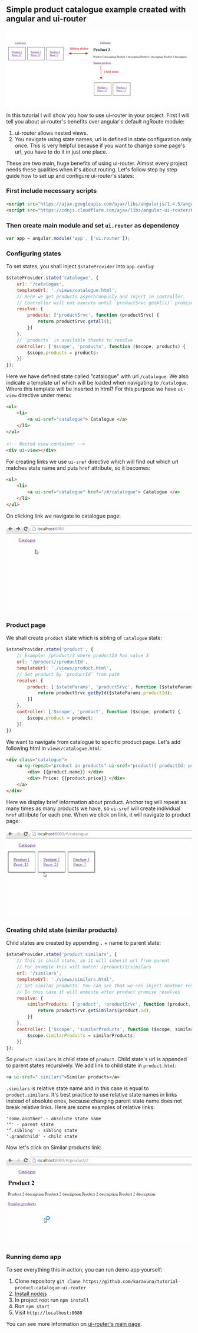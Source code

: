 ## Simple product catalogue example created with angular and ui-router

![diagram](./screens/diagram.png)

In this tutorial I will show you how to use ui-router in your project. First I will tell you about ui-router's benefits over angular's default ngRoute module:

1. ui-router allows nested views.
2. You navigate using state names, url is defined in state configuration only once. This is very helpful because if you want to change some page's url, you have to do it in just one place.

These are two main, huge benefits of using ui-router. Almost every project needs these qualities when it's about routing. Let's follow step by step guide how to set up and configure ui-router's states:

### First include necessary scripts

```html
<script src="https://ajax.googleapis.com/ajax/libs/angularjs/1.4.5/angular.min.js"></script>
<script src="https://cdnjs.cloudflare.com/ajax/libs/angular-ui-router/0.2.18/angular-ui-router.min.js"></script>
```
    
### Then create main module and set `ui.router` as dependency

```javascript
var app = angular.module('app', ['ui.router']);
```

### Configuring states
To set states, you shall inject `$stateProvider` into `app.config`:

```javascript
$stateProvider.state('catalogue', {
    url: '/catalogue',
    templateUrl: './views/catalogue.html',
    // Here we get products asynchronously and inject in controller.
    // Controller will not execute until `productSrvc.getAll()` promise gets resolved.
    resolve: {
        products: ['productSrvc', function (productSrvc) {
            return productSrvc.getAll();
        }]
    },
    // `products` is available thanks to resolve
    controller: ['$scope', 'products', function ($scope, products) {
        $scope.products = products;
    }]
});
```

Here we have defined state called "catalogue" with url `/catalogue`. We also indicate a template url which will be loaded when navigating to `/catalogue`. Where this template will be inserted in html? For this purpose we have `ui-view` directive under menu:

```html
<ul>
    <li>
        <a ui-sref="catalogue"> Catalogue </a>
    </li>
</ul>
        
<!-- Nested view container -->
<div ui-view></div>
```

For creating links we use `ui-sref` directive which will find out which url matches state name and puts `href` attribute, so it becomes:

```html
<ul>
    <li>
        <a ui-sref="catalogue" href="/#/catalogue"> Catalogue </a>
    </li>
</ul>
```

On clicking link we navigate to catalogue page:

![catalogue](./screens/open-catalogue.gif)

### Product page
We shall create `product` state which is sibling of `catalogue` state:

```javascript
$stateProvider.state('product', {
    // Example: /product/3 where productId has value 3
    url: '/product/:productId',
    templateUrl: './views/product.html',
    // Get product by `productId` from path
    resolve: {
        product: ['$stateParams', 'productSrvc', function ($stateParams, productSrvc) {
            return productSrvc.getById($stateParams.productId);
        }]
    },
    controller: ['$scope', 'product', function ($scope, product) {
        $scope.product = product;
    }]
})
```

We want to navigate from catalogue to specific product page. Let's add following html in `views/catalogue.html`:

```html
<div class="catalogue">
    <a ng-repeat="product in products" ui-sref="product({ productId: product.id })">
        <div> {{product.name}} </div>
        <div> Price: {{product.price}} </div>
    </a>
</div>
```

Here we display brief information about product. Anchor tag will repeat as many times as many products we have, so `ui-sref` will create individual `href` attribute for each one. When we click on link, it will navigate to product page:

![open product](./screens/open-product.gif)

### Creating child state (similar products)
Child states are created by appending `.` + name to parent state:

```javascript
$stateProvider.state('product.similars', {
    // This is child state, so it will inherit url from parent
    // For example this will match: /product/2/similars
    url: '/similars',
    templateUrl: './views/similars.html',
    // Get similar products. You can see that we can inject another resolve.
    // In this case it will execute after product promise resolves
    resolve: {
        similarProducts: ['product', 'productSrvc', function (product, productSrvc) {
            return productSrvc.getSimilars(product.id);
        }]
    },
    controller: ['$scope', 'similarProducts', function ($scope, similarProducts) {
        $scope.similarProducts = similarProducts;
    }]
});
```

So `product.similars` is child state of `product`. Child state's url is appended to parent states recursively. We add link to child state in `product.html`:

```html
<a ui-sref=".similars">Similar products</a>
```

`.similars` is relative state name and in this case is equal to `product.similars`. It's best practice to use relative state names in links instead of absolute ones, because changing parent state name does not break relative links. Here are some examples of relative links:

```
'some.another' - absolute state name
'^' - parent state
'^.sibling' - sibling state
'.grandchild' - child state
```

Now let's click on Similar products link:

![open similar products](./screens/open-similars.gif)

### Running demo app
To see everything this in action, you can run demo app yourself:

1. Clone repository `git clone https://github.com/karaxuna/tutorial-product-catalogue-ui-router`
2. [Install nodejs](https://nodejs.org/en/download/)
3. In project root run `npm install`
4. Run `npm start`
5. Visit `http://localhost:8080`

You can see more information on [ui-router's main page](https://angular-ui.github.io/ui-router/site/#/api/ui.router).
